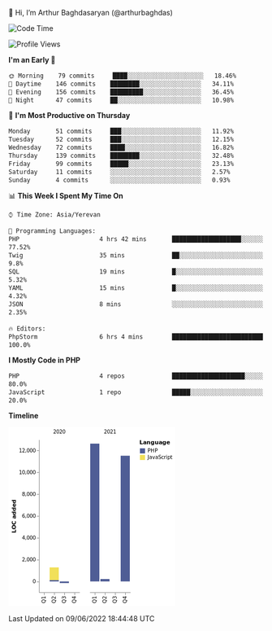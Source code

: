 👋 Hi, I’m Arthur Baghdasaryan (@arthurbaghdas)


<!--START_SECTION:waka-->
![Code Time](http://img.shields.io/badge/Code%20Time-0%20secs-blue)

![Profile Views](http://img.shields.io/badge/Profile%20Views-0-blue)

**I'm an Early 🐤** 

```text
🌞 Morning    79 commits     ████░░░░░░░░░░░░░░░░░░░░░   18.46% 
🌆 Daytime    146 commits    ████████░░░░░░░░░░░░░░░░░   34.11% 
🌃 Evening    156 commits    █████████░░░░░░░░░░░░░░░░   36.45% 
🌙 Night      47 commits     ██░░░░░░░░░░░░░░░░░░░░░░░   10.98%

```
📅 **I'm Most Productive on Thursday** 

```text
Monday       51 commits     ███░░░░░░░░░░░░░░░░░░░░░░   11.92% 
Tuesday      52 commits     ███░░░░░░░░░░░░░░░░░░░░░░   12.15% 
Wednesday    72 commits     ████░░░░░░░░░░░░░░░░░░░░░   16.82% 
Thursday     139 commits    ████████░░░░░░░░░░░░░░░░░   32.48% 
Friday       99 commits     █████░░░░░░░░░░░░░░░░░░░░   23.13% 
Saturday     11 commits     ░░░░░░░░░░░░░░░░░░░░░░░░░   2.57% 
Sunday       4 commits      ░░░░░░░░░░░░░░░░░░░░░░░░░   0.93%

```


📊 **This Week I Spent My Time On** 

```text
⌚︎ Time Zone: Asia/Yerevan

💬 Programming Languages: 
PHP                      4 hrs 42 mins       ███████████████████░░░░░░   77.52% 
Twig                     35 mins             ██░░░░░░░░░░░░░░░░░░░░░░░   9.8% 
SQL                      19 mins             █░░░░░░░░░░░░░░░░░░░░░░░░   5.32% 
YAML                     15 mins             █░░░░░░░░░░░░░░░░░░░░░░░░   4.32% 
JSON                     8 mins              ░░░░░░░░░░░░░░░░░░░░░░░░░   2.35%

🔥 Editors: 
PhpStorm                 6 hrs 4 mins        █████████████████████████   100.0%

```

**I Mostly Code in PHP** 

```text
PHP                      4 repos             ████████████████████░░░░░   80.0% 
JavaScript               1 repo              █████░░░░░░░░░░░░░░░░░░░░   20.0%

```


**Timeline**

![Chart not found](https://raw.githubusercontent.com/arthurbaghdas/arthurbaghdas/main/charts/bar_graph.png) 


 Last Updated on 09/06/2022 18:44:48 UTC
<!--END_SECTION:waka-->
